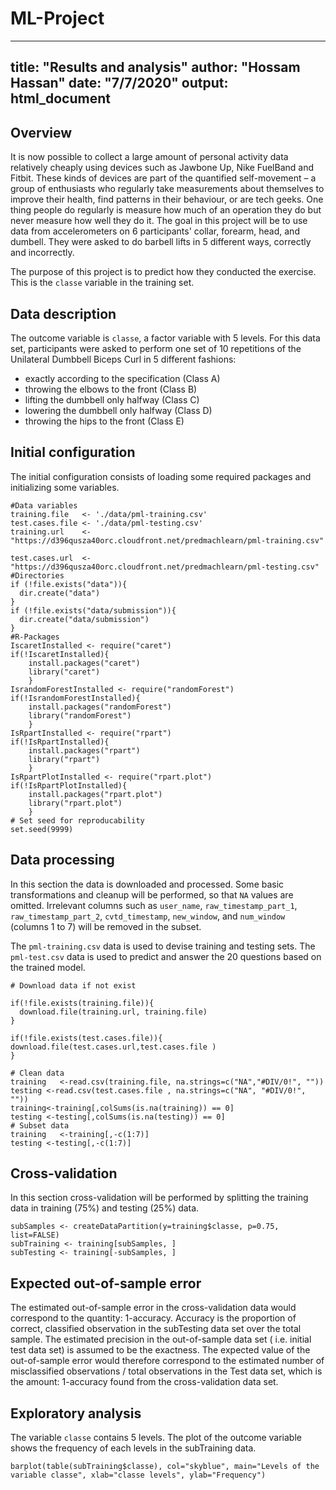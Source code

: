 # ML-Project
---
title: "Results and analysis"
author: "Hossam Hassan"
date: "7/7/2020"
output: html_document
---
## Overview

It is now possible to collect a large amount of personal activity data relatively cheaply using devices such as Jawbone Up, Nike FuelBand and Fitbit. These kinds of devices are part of the quantified self-movement – a group of enthusiasts who regularly take measurements about themselves to improve their health, find patterns in their behaviour, or are tech geeks. One thing people do regularly is measure how much of an operation they do but never measure how well they do it. The goal in this project will be to use data from accelerometers on 6 participants' collar, forearm, head, and dumbell. They were asked to do barbell lifts in 5 different ways, correctly and incorrectly.

The purpose of this project is to predict how they conducted the exercise. This is the `classe` variable in the training set.

## Data description

The outcome variable is `classe`, a factor variable with 5 levels. For this data set, participants were asked to perform one set of 10 repetitions of the Unilateral Dumbbell Biceps Curl in 5 different fashions:

- exactly according to the specification (Class A)
- throwing the elbows to the front (Class B)
- lifting the dumbbell only halfway (Class C)
- lowering the dumbbell only halfway (Class D)
- throwing the hips to the front (Class E)

## Initial configuration

The initial configuration consists of loading some required packages and initializing some variables.

```{r configuration, echo=TRUE, results='hide'}
#Data variables
training.file   <- './data/pml-training.csv'
test.cases.file <- './data/pml-testing.csv'
training.url    <- "https://d396qusza40orc.cloudfront.net/predmachlearn/pml-training.csv"

test.cases.url  <- "https://d396qusza40orc.cloudfront.net/predmachlearn/pml-testing.csv"
#Directories
if (!file.exists("data")){
  dir.create("data")
}
if (!file.exists("data/submission")){
  dir.create("data/submission")
}
#R-Packages
IscaretInstalled <- require("caret")
if(!IscaretInstalled){
    install.packages("caret")
    library("caret")
    }
IsrandomForestInstalled <- require("randomForest")
if(!IsrandomForestInstalled){
    install.packages("randomForest")
    library("randomForest")
    }
IsRpartInstalled <- require("rpart")
if(!IsRpartInstalled){
    install.packages("rpart")
    library("rpart")
    }
IsRpartPlotInstalled <- require("rpart.plot")
if(!IsRpartPlotInstalled){
    install.packages("rpart.plot")
    library("rpart.plot")
    }
# Set seed for reproducability
set.seed(9999)
```

## Data processing
In this section the data is downloaded and processed. Some basic transformations and cleanup will be performed, so that `NA` values are omitted. Irrelevant columns such as `user_name`, `raw_timestamp_part_1`, `raw_timestamp_part_2`, `cvtd_timestamp`, `new_window`, and  `num_window` (columns 1 to 7) will be removed in the subset.

The `pml-training.csv` data is used to devise training and testing sets.
The `pml-test.csv` data is used to predict and answer the 20 questions based on the trained model.

```{r dataprocessing, echo=TRUE, results='hide'}
# Download data if not exist

if(!file.exists(training.file)){
  download.file(training.url, training.file)
}

if(!file.exists(test.cases.file)){
download.file(test.cases.url,test.cases.file )
}  
  
# Clean data
training   <-read.csv(training.file, na.strings=c("NA","#DIV/0!", ""))
testing <-read.csv(test.cases.file , na.strings=c("NA", "#DIV/0!", ""))
training<-training[,colSums(is.na(training)) == 0]
testing <-testing[,colSums(is.na(testing)) == 0]
# Subset data
training   <-training[,-c(1:7)]
testing <-testing[,-c(1:7)]
```

## Cross-validation
In this section cross-validation will be performed by splitting the training data in training (75%) and testing (25%) data.

```{r datasplitting, echo=TRUE, results='hide'}
subSamples <- createDataPartition(y=training$classe, p=0.75, list=FALSE)
subTraining <- training[subSamples, ] 
subTesting <- training[-subSamples, ]
```

## Expected out-of-sample error
The estimated out-of-sample error in the cross-validation data would correspond to the quantity: 1-accuracy. Accuracy is the proportion of correct, classified observation in the subTesting data set over the total sample. The estimated precision in the out-of-sample data set ( i.e. initial test data set) is assumed to be the exactness. The expected value of the out-of-sample error would therefore correspond to the estimated number of misclassified observations / total observations in the Test data set, which is the amount: 1-accuracy found from the cross-validation data set.

## Exploratory analysis
The variable `classe` contains 5 levels. The plot of the outcome variable shows the frequency of each levels in the subTraining data.

```{r exploranalysis, echo=TRUE}
barplot(table(subTraining$classe), col="skyblue", main="Levels of the variable classe", xlab="classe levels", ylab="Frequency")
```
